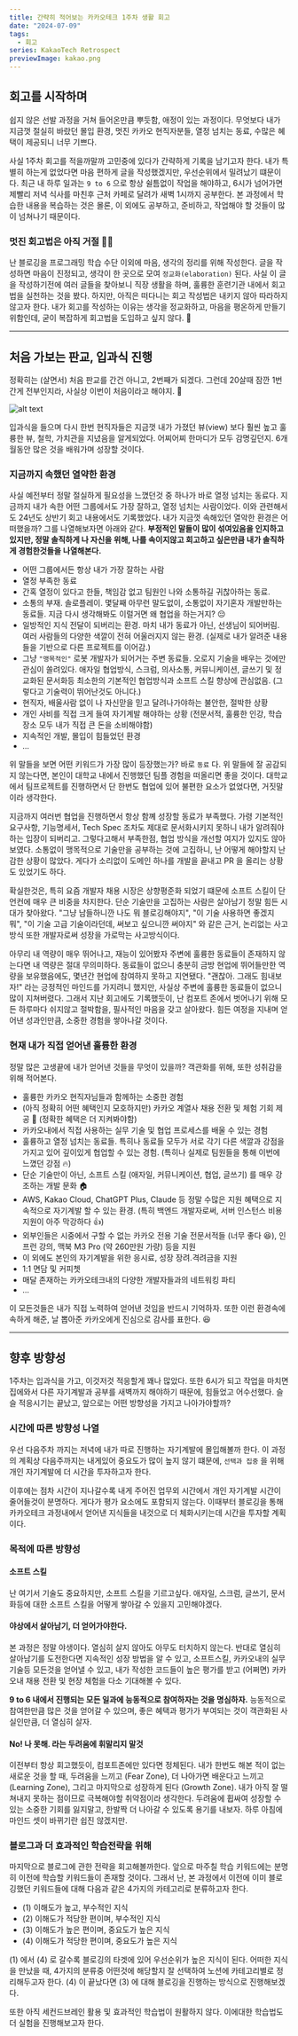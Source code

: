 ```yaml
---
title: 간략히 적어보는 카카오테크 1주차 생활 회고
date: "2024-07-09"
tags:
  - 회고
series: KakaoTech Retrospect
previewImage: kakao.png
---
```


## 회고를 시작하며

쉽지 않은 선발 과정을 거쳐 들어온만큼 뿌듯함, 애정이 있는 과정이다. 무엇보다 내가 지금껏 절실히 바랐던 몰입 환경, 멋진 카카오 현직자분들, 열정 넘치는 동료, 수많은 혜택이 제공되니 너무 기쁘다. 

사실 1주차 회고를 적을까말까 고민중에 있다가 간략하게 기록을 남기고자 한다. 내가 특별히 하는게 없었다면 마음 편하게 글을 작성했겠지만, 우선순위에서 밀려났기 떄문이다. 최근 내 하루 일과는 `9 to 6` 으로 항상 쉴틈없이 작업을 해야하고, 6시가 넘어가면 제빨리 저녁 식사를 마친후 근처 카페로 달려가 새벽 1시까지 공부한다. 본 과정에서 학습한 내용을 복습하는 것은 몰론, 이 외에도 공부하고, 준비하고, 작업해야 할 것들이 많이 넘쳐나기 때문이다. 

### 멋진 회고법은 아직 거절 🙅‍♂️

난 블로깅을 프로그래밍 학습 수단 이외에 마음, 생각의 정리를 위해 작성한다. 글을 작성하면 마음이 진정되고, 생각이 한 곳으로 모여 `정교화(elaboration)` 된다. 사실 이 글을 작성하기전에 여러 글들을 찾아보니 직장 생활을 하며, 훌륭한 훈련기관 내에서 회고법을 실천하는 것을 봤다. 하지만, 아직은 떠다니는 회고 작성법은 내키지 않아 따라하지 않고자 한다. 내가 회고를 작성하는 이유는 생각을 정교화하고, 마음을 평온하게 만들기 위함인데, 굳이 복잡하게 회고법을 도입하고 싶지 않다. 🙂

---

## 처음 가보는 판교, 입과식 진행

정확히는 (살면서) 처음 판교를 간건 아니고, 2번째가 되겠다. 그런데 20살때 잠깐 1번간게 전부인지라, 사실상 이번이 처음이라고 해야지. 🤣

![alt text](image.png)

입과식을 들으며 다시 한번 현직자들은 지금껏 내가 가졌던 뷰(view) 보다 훨씬 높고 훌륭한 뷰, 철학, 가치관을 지녔음을 알게되었다. 어찌어찌 한마디가 모두 감명깊던지. 6개월동안 많은 것을 배워가며 성장할 것이다.

### 지금까지 속했던 열약한 환경

사실 예전부터 정말 절실하게 필요성을 느꼈던것 중 하나가 바로 열정 넘치는 동료다. 지금까지 내가 속한 어떤 그룹에서도 가장 잘하고, 열정 넘치는 사람이었다. 이와 관련해서도 24년도 상반기 회고 내용에서도 기록했었다. 내가 지금껏 속해있던 열악한 환경은 어떠했을까? 그를 나열해보자면 아래와 같다. **부정적인 말들이 많이 섞여있음을 인지하고 있지만, 정말 솔직하게 나 자신을 위해, 나를 속이지않고 회고하고 싶은만큼 내가 솔직하게 경험한것들을 나열해본다.**

- 어떤 그룹에서든 항상 내가 가장 잘하는 사람
- 열정 부족한 동료 
- 간혹 열정이 있다고 한들, 책임감 없고 팀원인 나와 소통하길 귀찮아하는 동료. 
- 소통의 부재. 솔로플레이. 몇달째 아무런 말도없이, 소통없이 자기혼자 개발만하는 동료들. 지금 다시 생각해봐도 이럴거면 왜 협업을 하는거지? 😔
- 일방적인 지식 전달이 되버리는 환경. 마치 내가 동료가 아닌, 선생님이 되어버림. 여러 사람들의 다양한 색깔이 전혀 어울러지지 않는 환경. (실제로 내가 알려준 내용들을 기반으로 다른 프로젝트를 이어감.)
- 그냥 `"맹목적인"` 로봇 개발자가 되어거는 주변 동료들. 오로지 기술을 배우는 것에만 관심이 쏠려있다. 애자일 협업방식, 스크럼, 의사소통, 커뮤니케이션, 글쓰기 및 정교화된 문서화등 최소한의 기본적인 협업방식과 소프트 스킬 향상에 관심없음. (그렇다고 기술력이 뛰어난것도 아니다.)
- 현직자, 배울사람 없이 나 자신맏을 믿고 달려나가야하는 불안한, 절박한 상황
- 개인 사비를 직접 크게 들여 자기계발 해야하는 상황 (전문서적, 훌륭한 인강, 학습 장소 모두 내가 직접 큰 돈을 소비해야함)
- 지속적인 개발, 몰입이 힘들었던 환경
- ...

위 말들을 보면 어떤 키워드가 가장 많이 등장했는가? 바로 `동료` 다. 위 말들에 잘 공감되지 않는다면, 본인이 대학교 내에서 진행했던 팀플 경험을 떠올리면 좋을 것이다. 대학교에서 팀프로젝트를 진행하면서 단 한번도 협업에 있어 불편한 요소가 없었다면, 거짓말이라 생각한다.

지금까지 여러번 협업을 진행하면서 항상 함꼐 성장할 동료가 부족했다. 가령 기본적인 요구사항, 기능명세서, Tech Spec 조차도 제대로 문서화시키지 못하니 내가 알려줘야하는 입장이 되버리고. 그렇다고해서 부족한점, 협업 방식을 개선할 여지가 있지도 않아보였다. 소통없이 맹목적으로 기술만을 공부하는 것에 고집하니, 난 어떻게 해야할지 난감한 상황이 많았다. 게다가 소리없이 도메인 하나를 개발을 끝내고 PR 을 올리는 상황도 있었기도 하다. 

확실한것은, 특히 요즘 개발자 채용 시장은 상향평준화 되었기 떄문에 소프트 스킬이 단언컨에 매우 큰 비중을 차지한다. 단순 기술만을 고집하는 사람은 살아남기 정말 힘든 시대가 찾아왔다. "그냥 남들하니깐 나도 뭐 블로깅해야지", "이 기술 사용하면 좋겠지 뭐", "이 기술 고급 기술이라던데, 써보고 싶으니깐 써야지" 와 같은 근거, 논리없는 사고방식 또한 개발자로써 성장을 가로막는 사고방식이다.

아무리 내 역량이 매우 뛰어나고, 재능이 있어봤자 주변에 훌륭한 동료들이 존재하지 않는다면 내 역량은 절대 무의미하다. 동료들이 없으니 충분히 금방 현업에 뛰어들만한 역량을 보유했음에도, 몇년간 현업에 참여하지 못하고 지연됐다. "괜찮아. 그래도 힘내보자!" 라는 긍정적인 마인드를 가지려니 했지만, 사실상 주변에 훌륭한 동료들이 없으니 많이 지쳐버렸다. 그래서 지난 회고에도 기록했듯이, 난 컴포트 존에서 벗어나기 위해 모든 하루마다 쉬지않고 절박함을, 필사적인 마음을 갖고 살아왔다. 힘든 여정을 지내며 얻어낸 성과인만큼, 소중한 경험을 쌓아나갈 것이다.

### 현재 내가 직접 얻어낸 훌륭한 환경

정말 많은 고생끝에 내가 얻어낸 것들을 무엇이 있을까? 객관화를 위해, 또한 성취감을 위해 적어본다.

- 훌륭한 카카오 현직자님들과 함께하는 소중한 경험
- (아직 정확히 어떤 혜택인지 모호하지만) 카카오 계열사 채용 전환 및 체험 기회 제공 🕋 (정확한 혜택은 더 지켜봐야함)
- 카카오내에서 직접 사용하는 실무 기술 및 협업 프로세스를 배울 수 있는 경험
- 훌륭하고 열정 넘치는 동료들. 특히나 동료들 모두가 서로 각기 다른 색깔과 강점을 가지고 있어 깊이있게 협업할 수 있는 경험. (특히나 실제로 팀원들을 통해 이번에 느꼈던 강점 🔥)
- 단순 기술만이 아닌, 소프트 스킬 (애자일, 커뮤니케이션, 협업, 글쓰기) 를 매우 강조하는 개발 문화 🏠
- AWS, Kakao Cloud, ChatGPT Plus, Claude 등 정말 수많은 지원 혜택으로 지속적으로 자기계발 할 수 있는 환경. (특히 백엔드 개발자로써, 서버 인스턴스 비용 지원이 아주 막강하다 👍)
- 외부인들은 시중에서 구할 수 없는 카카오 전용 기술 전문서적들 (너무 좋다 😆), 인프런 강의, 맥북 M3 Pro (약 260만원 가량) 등을 지원
- 이 외에도 본인의 자기계발을 위한 응시료, 성장 장려.격려금을 지원
- 1:1 면담 및 커피쳇
- 매달 존재하는 카카오테크내의 다양한 개발자들과의 네트워킹 파티 
- ...

이 모든것들은 내가 직접 노력하여 얻어낸 것임을 반드시 기억하자. 또한 이런 환경속에 속하게 해준, 날 뽑아준 카카오에게 진심으로 감사를 표한다. 😆


---

## 향후 방향성

1주차는 입과식을 가고, 이것저것 적응할게 꽤나 많았다. 또한 6시가 되고 작업을 마치면 집에와서 다른 자기계발과 공부를 새벽까지 해야하기 때문에, 힘들었고 어수선했다. 슬슬 적응시기는 끝났고, 앞으로는 어떤 방향성을 가지고 나아가야할까?

### 시간에 따른 방향성 나열

우선 다음주차 까지는 저녁에 내가 따로 진행하는 자기계발에 몰입해볼까 한다. 이 과정의 계획상 다음주까지는 내게있어 중요도가 많이 높지 않기 떄문에, `선택과 집중` 을 위해 개인 자기계발에 더 시간을 투자하고자 한다. 

이후에는 점차 시간이 지나갈수록 내게 주어진 업무외 시간에서 개인 자기계발 시간이 줄어들것이 분명하다. 게다가 평가 요소에도 포함되지 않는다. 이때부터 블로깅을 통해 카카오테크 과정내에서 얻어낸 지식들을 내것으로 더 체화시키는데 시간을 투자할 계획이다.

### 목적에 따른 방향성 

#### 소프트 스킬

난 여기서 기술도 중요하지만, 소프트 스킬을 기르고싶다. 애자일, 스크럼, 글쓰기, 문서화등에 대한 소프트 스킬을 어떻게 쌓아갈 수 있을지 고민해야겠다.

#### 야상에서 살아남기, 더 얻어가야한다.

본 과정은 정말 야생이다. 열심히 살지 않아도 아무도 터치하지 않는다. 반대로 열심히 살아남기를 도전한다면 지속적인 성장 방법을 알 수 있고, 소프트스킬, 카카오내의 실무 기술등 모든것을 얻어낼 수 있고, 내가 작성한 코드들이 높은 평가를 받고 (어쩌면) 카카오내 채용 전환 및 현장 체험을 다소 기대해볼 수 있다.

**9 to 6 내에서 진행되는 모든 일과에 능동적으로 참여하자는 것을 명심하자.** 능동적으로 참여한만큼 많은 것을 얻어갈 수 있으며, 좋은 혜택과 평가가 부여되는 것이 객관화된 사실인만큼, 더 열심히 살자.

#### No! 나 못해. 라는 두려움에 휘말리지 말것

이전부터 항상 회고했듯이, 컴포트존에만 있다면 정체된다. 내가 한번도 해본 적이 없는 새로운 것을 할 때, 두려움을 느끼고 (Fear Zone), 더 나아가면 배운다고 느끼고 (Learning Zone), 그리고 마지막으로 성장하게 된다 (Growth Zone). 내가 아직 잘 떨쳐내지 못하는 점이므로 극복해야할 취약점이라 생각한다. 두려움에 휩싸여 성장할 수 있는 소중한 기회를 잃지말고, 한발짝 더 나아갈 수 있도록 용기를 내보자. 하루 아침에 마인드 셋이 바뀌기란 쉽진 않겠지만.


### 블로그과 더 효과적인 학습전략을 위해

마지막으로 블로그에 관한 전략을 회고해볼까한다. 앞으로 마주칠 학습 키워드에는 분명히 이전에 학습할 키워드들이 존재할 것이다. 그래서 난, 본 과정에서 이전에 이미 블로깅했던 키워드들에 대해 다음과 같은 4가지의 카테고리로 분류하고자 한다.

- (1) 이해도가 높고, 부수적인 지식 
- (2) 이해도가 적당한 편이며, 부수적인 지식
- (3) 이해도가 높은 편이며, 중요도가 높은 지식 
- (4) 이해도가 적당한 편이며, 중요도가 높은 지식

(1) 에서 (4) 로 갈수록 블로깅의 타겟에 있어 우선순위가 높은 지식이 된다. 어떠한 지식을 만났을 때, 4가지의 분류중 어떤것에 해당할지 잘 선택하여 노션에 카테고리별로 정리해두고자 한다. (4) 이 끝났다면 (3) 에 대해 블로깅을 진행하는 방식으로 진행해보겠다.

또한 아직 세컨드브레인 활용 및 효과적인 학습법이 원활하지 않다. 이에대한 학습법도 더 실험을 진행해보고자 한다.